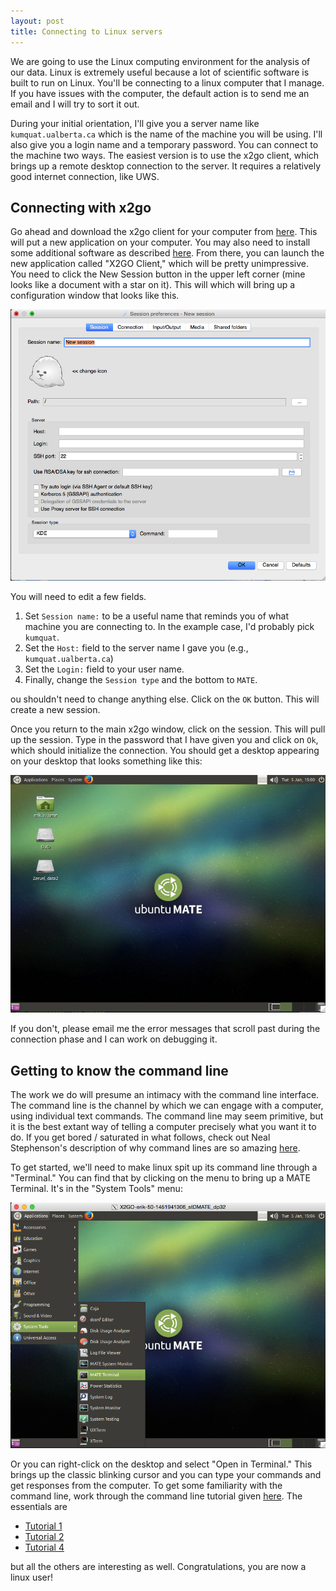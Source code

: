 ```yaml
---
layout: post
title: Connecting to Linux servers
---
```


We are going to use the Linux computing environment for the analysis of our data.  Linux is extremely useful because a lot of scientific software is built to run on Linux.  You'll be connecting to a linux computer that I manage.  If you have issues with the computer, the default action is to send me an email and I will try to sort it out.  

During your initial orientation, I'll give you a server name like `kumquat.ualberta.ca` which is the name of the machine you will be using.  I'll also give you a login name and a temporary password.  You can connect to the machine two ways.  The easiest version is to use the x2go client, which brings up a remote desktop connection to the server.  It requires a relatively good internet connection, like UWS.

## Connecting with x2go

Go ahead and download the x2go client for your computer from [here](http://wiki.x2go.org/doku.php/download:start).  This will put a new application on your computer.  You may also need to install some additional software as described [here](http://wiki.x2go.org/doku.php/doc:installation:x2goclient).  From there, you can launch the new application called "X2GO Client," which will be pretty unimpressive.  You need to click the New Session button in the upper left corner (mine looks like a document with a star on it).  This will which will bring up a configuration window that looks like this.  

![X2GO start application](/images/X2GO_init.png)

You will need to edit a few fields.  

1.  Set `Session name:` to be a useful name that reminds you of what machine you are connecting to.  In the example case, I'd probably pick `kumquat`.  
2.  Set the `Host:` field to the server name I gave you (e.g., `kumquat.ualberta.ca`) 
3.  Set the `Login:` field to your user name.  
4.  Finally, change the `Session type` and the bottom to `MATE`.

ou shouldn't need to change anything else.  Click on the `OK` button.  This will create a new session.

Once you return to the main x2go window, click on the session.  This will pull up the session.  Type in the password that I have given you and click on `Ok`, which should initialize the connection.  You should get a desktop appearing on your desktop that looks something like this:

![A Successful Connection](/images/Desktop.png)

If you don't, please email me the error messages that scroll past during the connection phase and I can work on debugging it.

## Getting to know the command line

The work we do will presume an intimacy with the command line interface.  The command line is the channel by which we can engage with a computer, using individual text commands.  The command line may seem primitive, but it is the best extant way of telling a computer precisely what you want it to do.  If you get bored / saturated in what follows, check out Neal Stephenson's description of why command lines are so amazing [here](http://www.cryptonomicon.com/beginning.html).  

To get started, we'll need to make linux spit up its command line through a "Terminal."  You can find that by clicking on the menu to bring up a MATE Terminal.  It's in the "System Tools" menu:

![Here it is...](/images/FindTheTerminal.png)

Or you can right-click on the desktop and select "Open in Terminal."  This brings up the classic blinking cursor and you can type your commands and get responses from the computer.  To get some familiarity with the command line, work through the command line tutorial given [here](http://www.ee.surrey.ac.uk/Teaching/Unix/). The essentials are

*  [Tutorial 1](http://www.ee.surrey.ac.uk/Teaching/Unix/unix1.html)
*  [Tutorial 2](http://www.ee.surrey.ac.uk/Teaching/Unix/unix2.html)
*  [Tutorial 4](http://www.ee.surrey.ac.uk/Teaching/Unix/unix4.html)

but all the others are interesting as well.  Congratulations, you are now a linux user!
